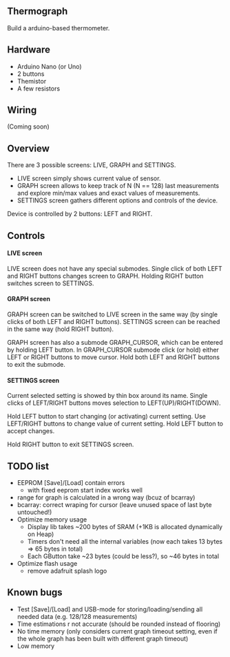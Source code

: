 ## Thermograph

Build a arduino-based thermometer.

## Hardware

- Arduino Nano (or Uno)
- 2 buttons
- Themistor
- A few resistors

## Wiring

(Coming soon)

## Overview
There are 3 possible screens: LIVE, GRAPH and SETTINGS.

* LIVE screen simply shows current value of sensor.
* GRAPH screen allows to keep track of N (N == 128) last measurements and explore min/max values and exact values of measurements.
* SETTINGS screen gathers different options and controls of the device.

Device is controlled by 2 buttons: LEFT and RIGHT.

## Controls
#### LIVE screen
LIVE screen does not have any special submodes.
Single click of both LEFT and RIGHT buttons changes screen to GRAPH.
Holding RIGHT button switches screen to SETTINGS.

#### GRAPH screen
GRAPH screen can be switched to LIVE screen in the same way (by single clicks of both LEFT and RIGHT buttons).
SETTINGS screen can be reached in the same way (hold RIGHT button).

GRAPH screen has also a submode GRAPH_CURSOR, which can be entered by holding LEFT button.
In GRAPH_CURSOR submode click (or hold) either LEFT or RIGHT buttons to move cursor.
Hold both LEFT and RIGHT buttons to exit the submode.

#### SETTINGS screen
Current selected setting is showed by thin box around its name.
Single clicks of LEFT/RIGHT buttons moves selection to LEFT(UP)/RIGHT(DOWN).

Hold LEFT button to start changing (or activating) current setting.
Use LEFT/RIGHT buttons to change value of current setting.
Hold LEFT button to accept changes.

Hold RIGHT button to exit SETTINGS screen.

## TODO list

- EEPROM [Save]/[Load] contain errors
    - with fixed eeprom start index works well
- range for graph is calculated in a wrong way (bcuz of bcarray)
- bcarray: correct wraping for cursor (leave unused space of last byte untouched!)
- Optimize memory usage
    - Display lib takes ~200 bytes of SRAM (+1KB is allocated dynamically on Heap)
    - Timers don't need all the internal variables (now each takes 13 bytes => 65 bytes in total)
    - Each GButton take ~23 bytes (could be less?), so ~46 bytes in total
- Optimize flash usage
    - remove adafruit splash logo

## Known bugs

- Test [Save]/[Load] and USB-mode for storing/loading/sending all needed data (e.g. 128/128 measurements)
- Time estimations r not accurate (should be rounded instead of flooring)
- No time memory (only considers current graph timeout setting, even if the whole graph has been built with different graph timeout)
- Low memory
